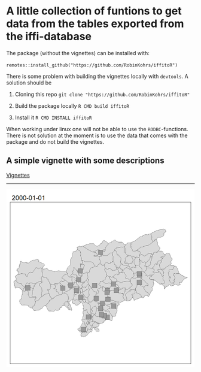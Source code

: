 # A little collection of funtions to get data from the tables exported from the iffi-database

The package (without the vignettes) can be installed with:

`remotes::install_github("https://github.com/RobinKohrs/iffitoR")`

There is some problem with building the vignettes locally with `devtools`. A solution should be

1. Cloning this repo
  `git clone "https://github.com/RobinKohrs/iffitoR"`

2. Build the package locally
  `R CMD build iffitoR`
  
3. Install it
  `R CMD INSTALL iffitoR`

When working under linux one will not be able to use the `RODBC`-functions. There is not solution at the moment is to use the data that comes with the package and do not build the vignettes.

## A simple vignette with some descriptions

[Vignettes](https://robinkohrs.github.io/iffitoR/docs/index.html)

***

![](man/figures/anim.gif)
